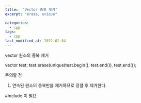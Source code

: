 ```yaml
---
title:  "Vector 중복 제거"
excerpt: "erase, unique"

categories:
  - cpp
tags:
  - cpp
last_modified_at: 2022-02-04
---
```


vector 원소의 중복 제거

vector<int> test;
test.erase(unique(test.begin(), test.end()), test.end());

주의할 점
1) 연속된 원소의 중복만을 제거하므로 정렬 후 제거한다.

#include<algorithm> 이 필요